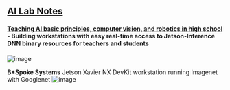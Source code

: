 ## <u>AI Lab Notes</u>

#### <ins>Teaching AI basic principles, computer vision, and robotics in high school</ins> - Building workstations with easy real-time access to Jetson-Inference DNN binary resources for teachers and students

![image](https://github.com/rtrelease/Jetson-Symbolics-Neuromorphics/assets/71346897/01e3da9e-3bc2-4f56-a0fe-19340c45d6d5)

**B\*Spoke Systems** Jetson Xavier NX DevKit workstation running Imagenet with Googlenet
![image](https://github.com/rtrelease/Jetson-Symbolics-Neuromorphics/assets/71346897/52205d8e-4200-400a-adce-a5c280f8c1ce)
